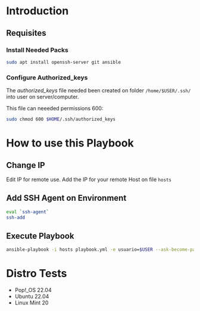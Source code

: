 # Introduction
## Requisites
### Install Needed Packs
```bash
sudo apt install openssh-server git ansible
```
### Configure Authorized_keys
The _authorized_keys_ file needed been created on folder `/home/$USER/.ssh/` into user on server/computer.

This file can neeeded permissions 600:
```bash
sudo chmod 600 $HOME/.ssh/authorized_keys
```

# How to use this Playbook
## Change IP
Edit IP for remote use. Add the IP for your remote Host on file `hosts`

## Add SSH Agent on Environment

```bash
eval `ssh-agent`
ssh-add
``````

## Execute Playbook
```bash
ansible-playbook -i hosts playbook.yml -e usuario=$USER --ask-become-pass
```
# Distro Tests
- Pop!_OS 22.04
- Ubuntu 22.04 
- Linux Mint 20
